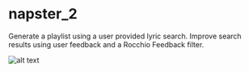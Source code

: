 # napster_2
Generate a playlist using a user provided lyric search. Improve search results using user feedback and a Rocchio Feedback filter.

![alt text](https://github.com/Cardoni15/napster_2/blob/main/napster_2.png?raw=true)
